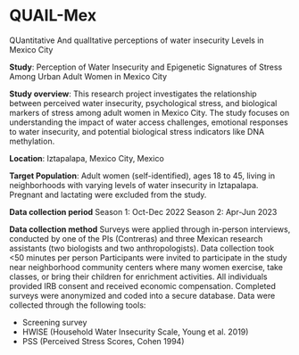 # QUAIL-Mex
QUantitative And qualItative perceptions of water insecurity Levels in Mexico City

**Study**: Perception of Water Insecurity and Epigenetic Signatures of Stress Among Urban Adult Women in Mexico City

**Study overview**: This research project investigates the relationship between perceived water insecurity, psychological stress, and biological markers of stress among adult women in Mexico City. The study focuses on understanding the impact of water access challenges, emotional responses to water insecurity, and potential biological stress indicators like DNA methylation. 

**Location**: Iztapalapa, Mexico City, Mexico

**Target Population**: Adult women (self-identified), ages 18 to 45,  living in neighborhoods with varying levels of water insecurity in Iztapalapa. Pregnant and lactating were excluded from the study.

**Data collection period**
Season 1: Oct-Dec 2022 
Season 2: Apr-Jun 2023

**Data collection method**
Surveys were applied through in-person interviews, conducted by one of the PIs (Contreras) and three Mexican research assistants (two biologists and two anthropologists). 
Data collection took <50 minutes per person 
Participants were invited to participate in the study near neighborhood community centers where many women exercise, take classes, or bring their children for enrichment activities.
All individuals provided IRB consent and received economic compensation. 
Completed surveys were anonymized and coded into a secure database.
Data were collected through the following tools: 
- Screening survey
- HWISE (Household Water Insecurity Scale, Young et al. 2019)
- PSS (Perceived Stress Scores, Cohen 1994)
